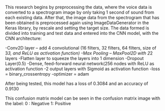 This research begins by preprocessing the data, where the voice data is converted to a spectrogram image by only taking 1 second of sound from each existing data. After that, the image data from the spectrogram that has been obtained is preprocessed again using ImageDataGenerator in the Keras library, by rescale and setting the target size.
The data formed is divided into training and test data and entered into the CNN model, with the CNN architecture:

-Conv2D layer – add 4 convolutional (16 filters, 32 filters, 64 filters, size of 3*3, and ReLU as activation function)
-Max Pooling – MaxPool2D with 2*2 layers
-Flatten layer to squeeze the layers into 1 dimension
-Dropout Layer(0.5)
-Dense, feed-forward neural network(256 nodes with ReLU as activation function
-2 output layers with Sigmoid as activation function
-loss = binary_crossentropy
-optimizer = adam

After being tested, this model has a loss of 0.3084 and an accuracy of 0.9130

This confusion matrix model can be seen in the confusion matrix image with the label:
0 : Negative
1: Positive
